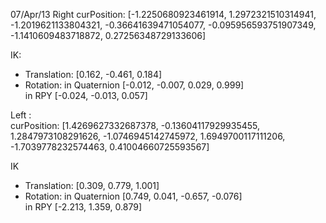 07/Apr/13
Right curPosition: [-1.2250680923461914, 1.2972321510314941, -1.2019621133804321, -0.36641639471054077, -0.095956593751907349, -1.1410609483718872, 0.27256348729133606]  

IK:  
- Translation: [0.162, -0.461, 0.184]  
- Rotation: in Quaternion [-0.012, -0.007, 0.029, 0.999]  
            in RPY [-0.024, -0.013, 0.057]

Left :  
curPosition: [1.4269627332687378, -0.13604117929935455, 1.2847973108291626, -1.0746945142745972, 1.6949700117111206, -1.7039778232574463, 0.41004660725593567]  

IK  
- Translation: [0.309, 0.779, 1.001]  
- Rotation: in Quaternion [0.749, 0.041, -0.657, -0.076]  
            in RPY [-2.213, 1.359, 0.879]  

